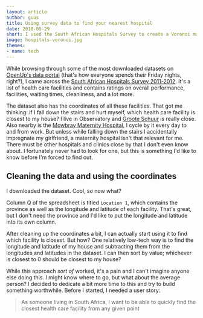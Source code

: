 ```yaml
---
layout: article
author: guus
title: Using survey data to find your nearest hospital
date: 2018-05-29
short: I used the South African Hospitals Survey to create a Voronoi map, with which you can find the hospital closest to you
image: hospitals-voronoi.jpg
themes:
- name: tech
---
```

While browsing through some of the most downloaded datasets on [OpenUp's data portal](https://data.code4sa.org/) (that's how everyone spends their Friday nights, right?), I came across the [South African Hospitals Survey 2011-2012](https://data.code4sa.org/Health/South-African-Hospitals-Survey-2011-2012/ft5b-smjr). It's a list of health care facilities and contains ratings on overall performance, facilities, waiting times, cleanliness, and a lot more.

The dataset also has the coordinates of all these facilities. That got me thinking: if I fall down the stairs and hurt myself, which health care facility is closest to my house? I live in Observatory and [Groote Schuur](https://www.westerncape.gov.za/your_gov/163) is really close. Also nearby is the [Mowbray Maternity Hospital](https://www.westerncape.gov.za/facility/mowbray-maternity-hospital), I cycle by it every day to and from work. But unless while falling down the stairs I accidentally impregnate my girlfriend, a maternity hospital isn't that relevant for me. There must be other hospitals and clinics close by that I don't even know about. I fortunately never had to look for one, but this is something I'd like to know before I'm forced to find out.

## Cleaning the data and using the coordinates

I downloaded the dataset. Cool, so now what?

Column Q of the spreadsheet is titled `Location 1`, which contains the province as well as the longitude and latitude of each facility. That's great, but I don't need the province and I'd like to put the longitude and latitude into its own column.



After cleaning up the coordinates a bit, I can actually start using it to find which facility is closest. But how? One relatively low-tech way is to find the longitude and latitude of my house and subtracting them from the longitudes and latitudes in the dataset. I can then sort by value; whichever is closest to 0 should be closest to my house?

While this approach _sort of_ worked, it's a pain and I can't imagine anyone else doing this. _I_ might know where to go, but what about the average person? I decided to dedicate a bit more time to this and try to build something worthwhile. Before I started, I needed a user story:

> As someone living in South Africa, I want to be able to quickly find the closest health care facility from any given point

